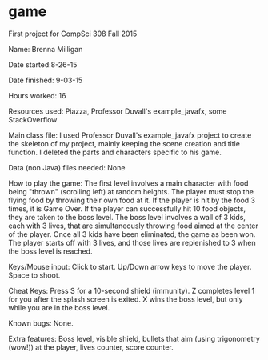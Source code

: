 # game
First project for CompSci 308 Fall 2015

Name: Brenna Milligan

Date started:8-26-15

Date finished: 9-03-15

Hours worked: 16

Resources used: Piazza, Professor Duvall's example_javafx, some StackOverflow

Main class file: I used Professor Duvall's example_javafx project to create the skeleton
of my project, mainly keeping the scene creation and title function. I deleted the parts 
and characters specific to his game.

Data (non Java) files needed: None

How to play the game: The first level involves a main character with food being "thrown" (scrolling left) at random heights. The player must stop the flying food by throwing their own food at it. If the player is hit by the food 3 times, it is Game Over. If the player can successfully hit 10 food objects, they are taken to the boss level. The boss level involves a wall of 3 kids, each with 3 lives, that are simultaneously throwing food aimed at the center of the player. Once all 3 kids have been eliminated, the game as been won.
The player starts off with 3 lives, and those lives are replenished to 3 when the boss level is reached.

Keys/Mouse input: Click to start. Up/Down arrow keys to move the player. Space to shoot.

Cheat Keys: Press S for a 10-second shield (immunity). Z completes level 1 for you after the splash screen is exited. X wins the boss level, but only while you are in the boss level.

Known bugs: None.

Extra features: Boss level, visible shield, bullets that aim (using trigonometry (wow!)) at the player, lives counter, score counter.
